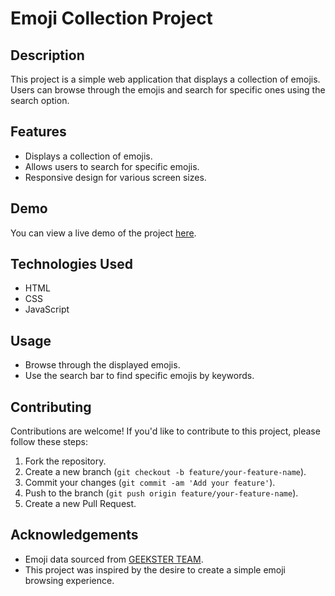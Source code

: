 # Emoji Collection Project

## Description

This project is a simple web application that displays a collection of emojis. Users can browse through the emojis and search for specific ones using the search option.

## Features

- Displays a collection of emojis.
- Allows users to search for specific emojis.
- Responsive design for various screen sizes.

## Demo

You can view a live demo of the project [here](https://maverickcod.github.io/MP-Search-Emoji/).

## Technologies Used

- HTML
- CSS
- JavaScript

## Usage

- Browse through the displayed emojis.
- Use the search bar to find specific emojis by keywords.

## Contributing

Contributions are welcome! If you'd like to contribute to this project, please follow these steps:

1. Fork the repository.
2. Create a new branch (`git checkout -b feature/your-feature-name`).
3. Commit your changes (`git commit -am 'Add your feature'`).
4. Push to the branch (`git push origin feature/your-feature-name`).
5. Create a new Pull Request.


## Acknowledgements

- Emoji data sourced from [GEEKSTER TEAM](https://akhil-06.github.io/emoji_project/emojiList.js).
- This project was inspired by the desire to create a simple emoji browsing experience.

